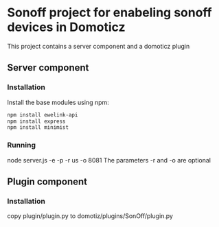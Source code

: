 # Sonoff project for enabeling sonoff devices in Domoticz
This project contains a server component and a domoticz plugin

## Server component
### Installation
Install the base modules using npm:
```bash
npm install ewelink-api
npm install express
npm install minimist
```
### Running
node server.js -e <email> -p <password> -r us -o 8081
The parameters -r and -o are optional


## Plugin component

### Installation
copy plugin/plugin.py  to domotiz/plugins/SonOff/plugin.py
